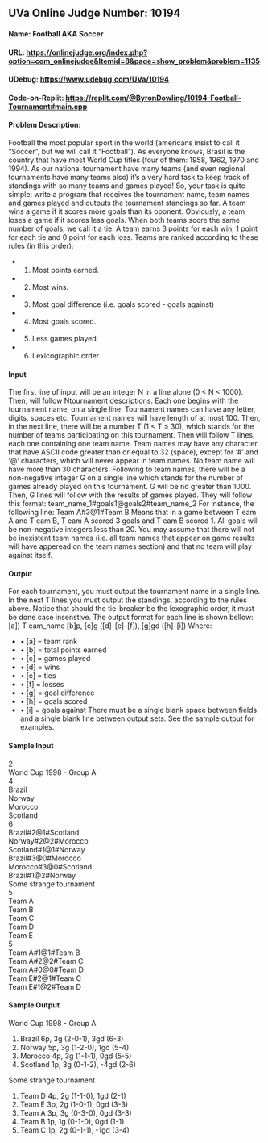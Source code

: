 ## UVa Online Judge Number: 10194
#### Name: Football AKA Soccer
#### URL: https://onlinejudge.org/index.php?option=com_onlinejudge&Itemid=8&page=show_problem&problem=1135
#### UDebug: https://www.udebug.com/UVa/10194
#### Code-on-Replit: https://replit.com/@ByronDowling/10194-Football-Tournament#main.cpp

#### Problem Description:
Football the most popular sport in the world (americans insist to call it “Soccer”, but we will call it “Football”). As everyone knows, Brasil is the country that have most World Cup titles (four of them: 1958, 1962, 1970 and 1994). As our national tournament have many teams (and even regional tournaments have many teams also) it’s a very hard task to keep track of standings with so many teams and games played! So, your task is quite simple: write a program that receives the tournament name, team names and games played and outputs the tournament standings so far. A team wins a game if it scores more goals than its oponent. Obviously, a team loses a game if it scores less goals. When both teams score the same number of goals, we call it a tie. A team earns 3 points for each win, 1 point for each tie and 0 point for each loss. Teams are ranked according to these rules (in this order):
- 1. Most points earned.
- 2. Most wins.
- 3. Most goal difference (i.e. goals scored - goals against)
- 4. Most goals scored.
- 5. Less games played.
- 6. Lexicographic order

#### Input
The first line of input will be an integer N in a line alone (0 < N < 1000). Then, will follow Ntournament descriptions. Each one begins with the tournament name, on a single line. Tournament names can have any letter, digits, spaces etc. Tournament names will have length of at most 100. Then, in the next line, there will be a number T (1 < T ≤ 30), which stands for the number of teams participating on this tournament. Then will follow T lines, each one containing one team name. Team names may have any character that have ASCII code greater than or equal to 32 (space), except for ‘#’ and ‘@’ characters, which will never appear in team names. No team name will have more than 30 characters. Following to team names, there will be a non-negative integer G on a single line which stands for the number of games already played on this tournament. G will be no greater than 1000. Then, G lines will follow with the results of games played. They will follow this format: team_name_1#goals1@goals2#team_name_2 For instance, the following line: Team A#3@1#Team B Means that in a game between T eam A and T eam B, T eam A scored 3 goals and T eam B scored 1. All goals will be non-negative integers less than 20. You may assume that there will not be inexistent team names (i.e. all team names that appear on game results will have apperead on the team names section) and that no team will play against itself.

#### Output
For each tournament, you must output the tournament name in a single line. In the next T lines you must output the standings, according to the rules above. Notice that should the tie-breaker be the lexographic order, it must be done case insenstive. The output format for each line is shown bellow: [a]) T eam_name [b]p, [c]g ([d]-[e]-[f]), [g]gd ([h]-[i])
Where:
- • [a] = team rank
- • [b] = total points earned
- • [c] = games played
- • [d] = wins
- • [e] = ties
- • [f] = losses
- • [g] = goal difference
- • [h] = goals scored
- • [i] = goals against
There must be a single blank space between fields and a single blank line between output sets. See the sample output for examples.

#### Sample Input
2\
World Cup 1998 - Group A\
4\
Brazil\
Norway\
Morocco\
Scotland\
6\
Brazil#2@1#Scotland\
Norway#2@2#Morocco\
Scotland#1@1#Norway\
Brazil#3@0#Morocco\
Morocco#3@0#Scotland\
Brazil#1@2#Norway\
Some strange tournament\
5\
Team A\
Team B\
Team C\
Team D\
Team E\
5\
Team A#1@1#Team B\
Team A#2@2#Team C\
Team A#0@0#Team D\
Team E#2@1#Team C\
Team E#1@2#Team D


#### Sample Output
World Cup 1998 - Group A
1) Brazil 6p, 3g (2-0-1), 3gd (6-3)
2) Norway 5p, 3g (1-2-0), 1gd (5-4)
3) Morocco 4p, 3g (1-1-1), 0gd (5-5)
4) Scotland 1p, 3g (0-1-2), -4gd (2-6)

Some strange tournament
1) Team D 4p, 2g (1-1-0), 1gd (2-1)
2) Team E 3p, 2g (1-0-1), 0gd (3-3)
3) Team A 3p, 3g (0-3-0), 0gd (3-3)
4) Team B 1p, 1g (0-1-0), 0gd (1-1)
5) Team C 1p, 2g (0-1-1), -1gd (3-4)
